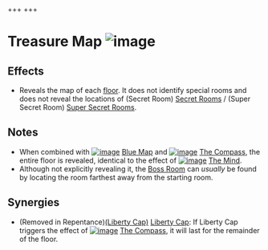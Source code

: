 +++
+++

 # Treasure Map ![image](/image/Treasure_Map.png) 

Effects
---------


* Reveals the map of each [floor](/wiki/Floor "Floor"). It does not identify special rooms and does not reveal the locations of (Secret Room) [Secret Rooms](/wiki/Secret_Room "Secret Room") / (Super Secret Room) [Super Secret Rooms](/wiki/Super_Secret_Room "Super Secret Room").


Notes
-------


* When combined with [![image](/image/Blue_Map.png)](/wiki/Blue_Map "Blue Map") [Blue Map](/wiki/Blue_Map "Blue Map") and [![image](/image/The_Compass.png)](/wiki/The_Compass "The Compass") [The Compass](/wiki/The_Compass "The Compass"), the entire floor is revealed, identical to the effect of [![image](/image/The_Mind.png)](/wiki/The_Mind "The Mind") [The Mind](/wiki/The_Mind "The Mind").
* Although not explicitly revealing it, the [Boss Room](/wiki/Boss_Room "Boss Room") can *usually* be found by locating the room farthest away from the starting room.


Synergies
-----------


* (Removed in Repentance)[(Liberty Cap)](/wiki/Liberty_Cap "Liberty Cap") [Liberty Cap](/wiki/Liberty_Cap "Liberty Cap"): If Liberty Cap triggers the effect of [![image](/image/The_Compass.png)](/wiki/The_Compass "The Compass") [The Compass](/wiki/The_Compass "The Compass"), it will last for the remainder of the floor.


